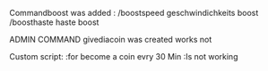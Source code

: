 Commandboost was added :
        /boostspeed geschwindichkeits boost
        /boosthaste haste boost

ADMIN COMMAND givediacoin was created works not


Custom script: 
    :for become a coin evry 30 Min 
    :Is not working
